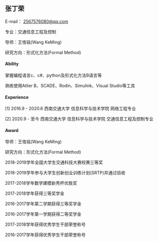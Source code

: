 ## 张丁荣

E-mail： 2567576080@qq.com

专业：交通信息工程及控制

导师：王恪铭(Wang KeMing)

研究方向：形式化方法(Formal Method)

#### Ability

掌握编程语言c、c#、python及形式化方法B语言等

熟练使用Atlier B、SCADE、Rodin、Simulink、Visual Studio等工具


#### Experience

[1] 2016.9 - 2020.6 西南交通大学 信息科学与技术学院 网络工程专业

[2] 2020.9 - 至今 西南交通大学 信息科学与技术学院 交通信息工程及控制专业


#### Award

导师：王恪铭(Wang KeMing)

研究方向：形式化方法(Formal Method)

2018-2019学年全国大学生交通科技大赛校赛三等奖

2018-2019学年参与大学生创新创业训练计划(SRTP)并通过验收

2017-2018学年数学建模新秀杯优胜奖

2017-2018学年获得三等奖学金

2016-2017学年第二学期获得三等奖学金

2016-2017学年第一学期获得二等奖学金

2017-2018学年获得优秀学生干部荣誉称号

2016-2017学年获得优秀学生干部荣誉称号


